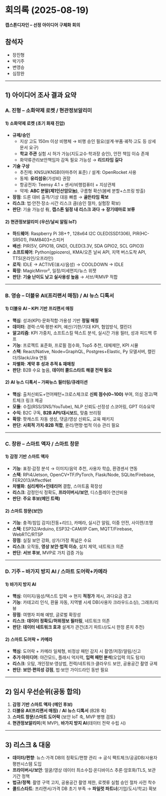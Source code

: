 # 회의록 (2025-08-19)
**캡스톤디자인 – 선정 아이디어 구체화 회의**

## 참석자
- 장진형
- 박기주
- 변영승
- 심창완

---

## 1) 아이디어 조사 결과 요약

### A. 진형 – **소화약제 로켓 / 현관정보알리미**
#### 1) 소화약제 로켓 (초기 화재 진압)
- **규제/승인**
  - 지상 고도 150m 이상 비행체 → 비행 승인 필요(설계·부품·궤적·고도 등 상세 문서 요구)
  - **학교 주관** 실험 시 허가 가능(지도교수·학과장 승인), 안전 책임 이슈 존재
  - 화약류관리보안책임자 감독 필요 가능성 → **리드타임 길다**
- **기술 구상**
  - 추진제: KNSU/KNSB(아마추어 표준) / 설계: OpenRocket 사용
  - 동체: **유리섬유**(가성비) 권장
  - 항공전자: Teensy 4.1 + 센서/비행컴퓨터 + 지상관제
  - 약제: **ABC 분말(제1인산암모늄)**, 구름형 확산(봄베 분할+스프링 방출)
- **장점**: 드론 대비 출격/기상 대응 빠름 → **골든타임 확보**
- **리스크**: 법·안전·장소·시간 리스크 큼(승인 절차, 실험장 확보)
- **판단**: 기술 가능성 有, **캡스톤 일정 내 리스크 과다 → 장기테마로 보류**

#### 2) 현관정보알리미 (우산/날씨 알림 IoT)
- **하드웨어**: Raspberry Pi 3B+↑, 128x64 I2C OLED(SSD1306), PIR(HC-SR501), PAM8403+스피커
- **배선**: PIR(5V, GPIO18, GND), OLED(3.3V, SDA GPIO2, SCL GPIO3)
- **소프트웨어**: Python(gpiozero), KMA/오픈 날씨 API, 지역 버스도착 API, TTS(온라인/오프라인)
- **로직**: IDLE → ACTIVE(표시/음성) → COOLDOWN → IDLE
- **확장**: MagicMirror², 일정/미세먼지/뉴스 위젯
- **판단**: **기술 난이도 낮고 실사용성 높음** → 서브/퀵MVP 적합

---

### B. 영승 – **더블유 AI(프리랜서 매칭) / AI 뉴스 디톡서**
#### 1) 더블유 AI – KPI 기반 프리랜서 매칭
- **핵심**: 성과(KPI)·문화적합·가용성 기반 **정밀 매칭**
- **데이터**: 경력·스택·평판·KPI, 예산/기한/기대 KPI, 협업방식, 캘린더
- **알고리즘**: KPI 가중치, 소프트스킬 텍스트 분석, 실시간 가용 필터, 성과 피드백 루프
- **기능**: 프로젝트 표준화, 프로필 점수화, Top5 추천, 대체제안, KPI 시뮬
- **스택**: React/Native, Node+GraphQL, Postgres+Elastic, Py 모델서버, 캘린더/Slack/Jira 연동
- **차별화**: **계약 후 성과 추적 & 재매칭**
- **판단**: B2B 수요 높음, **데이터 콜드스타트 해결 전략 필요**

#### 2) AI 뉴스 디톡서 – 가짜뉴스 필터링/큐레이션
- **핵심**: 출처신뢰도+언어패턴+크로스체크로 **신뢰 점수(0~100)** 부여, 의심 경고/팩트체크 링크 제공
- **모듈**: 수집(RSS/SNS/YouTube), NLP 신뢰도·선정성 스코어링, GPT 이슈요약
- **수익**: B2C 구독, **B2B API/대시보드**, 맞춤 브리핑
- **확장**: 팟캐스트 자동 생성, 댓글/영상 신뢰도, 교육 패키지
- **판단**: **사회적 가치·B2B 적합**, 윤리/편향·법적 이슈 관리 필요

---

### C. 창완 – **스마트 액자 / 스마트 창문**
#### 1) 감정 기반 스마트 액자
- **기능**: 표정·감정 분석 → 이미지/음악 추천, 사용자 학습, 환경센서 연동
- **스택**: RPi4/Jetson, OpenCV+TF/PyTorch, Flask/Node, SQLite/Firebase, FER2013/AffectNet
- **차별화**: **심리케어+인테리어** 결합, 스마트홈 확장성
- **리스크**: 감정인식 정확도, **프라이버시/보안**, 디스플레이·연산비용
- **판단**: **주요 후보(메인 트랙)**

#### 2) 스마트 창문(보안)
- **기능**: 충격/침입 감지(진동+리드), 카메라, 실시간 알림, 이중 안전, 사이렌/조명
- **스택**: ESP32/Arduino, ESP32-CAM/IP Cam, MQTT/Firebase, WebRTC/RTSP
- **장점**: 실질 보안 강화, 상가/가정 폭넓은 수요
- **리스크**: 오작동, **영상 보안·법적 이슈**, 설치 제약, 네트워크 의존
- **판단**: **서브 후보**, MVP로 가치 검증 가능

---

### D. 기주 – **바가지 방지 AI / 스마트 도어락+카메라**
#### 1) 바가지 방지 AI
- **핵심**: 이미지/음성/텍스트 입력 → 현지 **적정가** 제시, 과다요금 경고
- **기능**: 카테고리 인식, 환율 자동, 지역별 시세 DB(사용자 크라우드소싱), 그래프/리뷰
- **장점**: 여행자 피해 예방, 글로벌 확장성
- **리스크**: **데이터 정확도/허위정보 필터링**, 네트워크 의존
- **판단**: **데이터 네트워크 효과** 설계가 관건(초기 파트너/도시 한정 론치 추천)

#### 2) 스마트 도어락 + 카메라
- **핵심**: 도어락 + 카메라 일체형, 비정상 패턴 감지 시 촬영/저장/알림/신고
- **추가 아이디어**: 야간모드, 플래시 억지력, **입력 패턴 분석**(오입력 의도 탐지)
- **리스크**: 오탐, 개인정보·영상법, 전력/네트워크·클라우드 보안, 공용공간 촬영 규제
- **판단**: **보안·편의성 강점**, 법·보안 가이드라인 동반 필요

---

## 2) 임시 우선순위(공동 합의)
1. **감정 기반 스마트 액자 (메인 후보)**
2. **더블유 AI(프리랜서 매칭)** / **AI 뉴스 디톡서** (B2B 축)
3. **스마트 창문/스마트 도어락** (보안 IoT 축, MVP 병행 검토)
4. **현관정보알리미**(퀵 MVP), **바가지 방지 AI**(데이터 전략 수립 시)

---

## 3) 리스크 & 대응
- **데이터/편향**: 뉴스·가격 DB의 정확도/편향 관리 → 공식 팩트체크/공공DB/사용자 평판시스템 도입
- **프라이버시/보안**: 얼굴/영상 데이터 최소수집·온디바이스 추론·암호화/TLS, 보관 기간 정책
- **법규/정책**: 촬영 구역 고지, 공용공간 촬영 제한, 로켓류 실험 승인 절차 사전 착수
- **콜드스타트**: 프리랜서/가격 DB 초기 부족 → **파일럿 파트너**(기업/도시/학교) 확보
